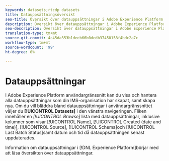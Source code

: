 ```yaml
---
keywords: datasets;rtcdp datasets
title: Datauppsättningsöversikt
seo-title: Översikt över datauppsättningar i Adobe Experience Platform
description: Översikt över datauppsättningar i Adobe Experience Platform
seo-description: Översikt över datauppsättningar i Adobe Experience Platform
translation-type: tm+mt
source-git-commit: 4c45da353b1deeb66b0dedb37450158f4bdc2a7c
workflow-type: tm+mt
source-wordcount: '99'
ht-degree: 0%

---
```



# Datauppsättningar

I Adobe Experience Platform användargränssnitt kan du visa och hantera alla datauppsättningar som din IMS-organisation har skapat, samt skapa nya. Om du vill bläddra bland datauppsättningar i användargränssnittet väljer du **[!UICONTROL Datasets]** i den vänstra navigeringen. Fliken innehåller en *[!UICONTROL Browse]* lista med datauppsättningar, inklusive kolumner som visar [!UICONTROL Name], [!UICONTROL Created (date and time)], [!UICONTROL Source], [!UICONTROL Schema]och [!UICONTROL Last Batch Status]samt datum och tid då datauppsättningen senast uppdaterades.

Information om datauppsättningar i [!DNL Experience Platform]börjar med att läsa översikten över [](../../catalog/datasets/overview.md)datauppsättningar.
